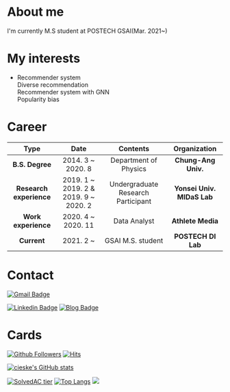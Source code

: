 # About me

I'm currently M.S student at POSTECH GSAI(Mar. 2021~)


# My interests
- Recommender system  
  Diverse recommendation  
  Recommender system with GNN  
  Popularity bias

# Career
| **Type** | **Date** | **Contents** | **Organization** |
|:--------:|:--------:|:--------:|:--------:|
| **B.S. Degree** | 2014. 3 ~ 2020. 8 | Department of Physics | **Chung-Ang Univ.** |
| **Research experience** | 2019. 1 ~ 2019. 2 & 2019. 9 ~ 2020. 2 | Undergraduate Research Participant | **Yonsei Univ. MIDaS Lab** |
| **Work experience** | 2020. 4 ~ 2020. 11 | Data Analyst | **Athlete Media** |
| **Current** | 2021. 2 ~ | GSAI M.S. student | **POSTECH DI Lab** |


# Contact
[![Gmail Badge](https://img.shields.io/badge/Gmail-d14836?style=flat-square&logo=Gmail&logoColor=white&link=mailto:cieske123@gmail.com)](mailto:cieske123@gmail.com)

[![Linkedin Badge](https://img.shields.io/badge/-LinkedIn-blue?style=flat-square&logo=Linkedin&logoColor=white&link=https://www.linkedin.com/in/changsoo-kwak-b07703194/)](https://www.linkedin.com/in/changsoo-kwak-b07703194/)
[![Blog Badge](http://img.shields.io/badge/-Blog-black?style=flat-square&logo=github&link=https://cieske.tistory.com/)](https://cieske.tistory.com/)
<!-- [![Notion Badge](http://img.shields.io/badge/-Notion-black?style=flat-square&logo=Notion&link=https://www.notion.so/cieske/10497a936fa84b089c721e741e74dddb?v=c4b9251a8828469aa366b2bc9c0401c5)](https://www.notion.so/cieske/Recommender-systems-paper-with-brief-summary-171cd4a126774cf6895f2edfb3b21e7c) -->
<!-- [![Mail Badge](https://img.shields.io/badge/-School%20mail-d14836?style=flat-square&logo=Minutemailer&logoColor=white&link=mailto:cskwak@postech.ac.kr)](mailto:cskwak@postech.ac.kr) -->


# Cards

[![Github Followers](https://img.shields.io/github/followers/cieske?color=06d6a0&label=Github%20Followers&style=for-the-badge)](https://github.com/cieske?tab=followers)
[![Hits](https://hits.seeyoufarm.com/api/count/incr/badge.svg?url=https%3A%2F%2Fgithub.com%2Fcieske&count_bg=%2379C83D&title_bg=%23555555&icon=&icon_color=%23E7E7E7&title=HITS&edge_flat=false)](https://hits.seeyoufarm.com)


[![cieske's GitHub stats](https://github-readme-stats.vercel.app/api?username=cieske&show_icons=true&theme=radical)](https://github.com/anuraghazra/github-readme-stats)

[![SolvedAC tier](http://mazassumnida.wtf/api/v2/generate_badge?boj=cieske)](https://solved.ac/cieske)
[![Top Langs](https://github-readme-stats.vercel.app/api/top-langs/?username=cieske&layout=compact&hide=Visual%20Basic)](https://github.com/anuraghazra/github-readme-stats)
<a href="https://opgc.me/#/users/cieske" target="_blank"><img src="https://api.opgc.me/githubs/users/cieske/tag/?theme=basic" /></a>
